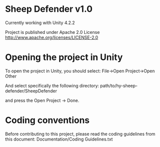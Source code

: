 # Sheep Defender v1.0

Currently working with Unity 4.2.2

Project is published under Apache 2.0 License
http://www.apache.org/licenses/LICENSE-2.0

# Opening the project in Unity

To open the project in Unity, you should select: 
File->Open Project->Open Other

And select specifically the following directory:
path/to/hy-sheep-defender/SheepDefender

and press the Open Project -> Done.

# Coding conventions

Before contributing to this project, please read the coding guidelines from this document:
Documentation/Coding Guidelines.txt
